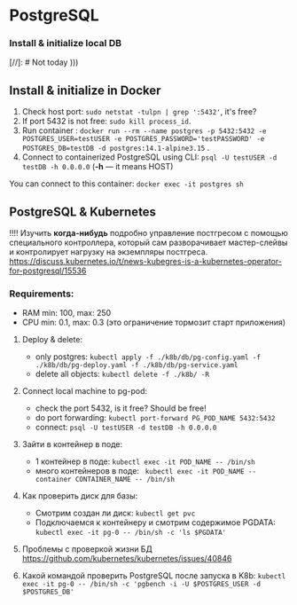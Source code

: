 # PostgreSQL

### Install & initialize local DB

[//]: #<TODO write instalation description>
Not today )))

## Install & initialize in Docker

1. Check host port: `sudo netstat -tulpn | grep ':5432'`, it's free?
2. If port 5432 is not free: `sudo kill process_id`.
3. Run
   container : `docker run --rm --name postgres -p 5432:5432 -e POSTGRES_USER=testUSER -e POSTGRES_PASSWORD='testPASSWORD' -e POSTGRES_DB=testDB -d postgres:14.1-alpine3.15`
   .
4. Connect to containerized PostgreSQL using CLI: `psql -U testUSER -d testDB -h 0.0.0.0` (**-h** —
   it means HOST)

You can connect to this container: `docker exec -it postgres sh`

## PostgreSQL & Kubernetes

!!!! Изучить **когда-нибудь** подробно управление постгресом с помощью специального контроллера,
который сам разворачивает мастер-слейвы и контролирует нагрузку на экземпляры
постгреса. https://discuss.kubernetes.io/t/news-kubegres-is-a-kubernetes-operator-for-postgresql/15536

### Requirements:

- RAM min: 100, max: 250
- CPU min: 0.1, max: 0.3 (это ограничение тормозит старт приложения)

1. Deploy & delete:
    - only postgres: `kubectl apply -f ./k8b/db/pg-config.yaml -f ./k8b/db/pg-deploy.yaml -f ./k8b/db/pg-service.yaml`
    - delete all objects: `kubectl delete -f ./k8b/ -R`
2. Connect local machine to pg-pod:
    - check the port 5432, is it free? Should be free!
    - do port forwarding: `kubectl port-forward PG_POD_NAME 5432:5432`
    - connect: `psql -U testUSER -d testDB -h 0.0.0.0`
3. Зайти в контейнер в поде:
    - 1 контейнер в поде: `kubectl exec -it POD_NAME -- /bin/sh`
    - много контейнеров в поде: ` kubectl exec -it POD_NAME --container CONTAINER_NAME -- /bin/sh`
4. Как проверить диск для базы:
    - Смотрим создан ли диск: `kubectl get pvc`
    - Подключаемся к контейнеру и смотрим содержимое PGDATA: `kubectl exec -it pg-0 -- /bin/sh -c 'ls $PGDATA'`

5. Проблемы с проверкой жизни БД https://github.com/kubernetes/kubernetes/issues/40846
6. Какой командой проверить PostgreSQL после запуска в K8b: `kubectl exec -it pg-0 -- /bin/sh -c 'pgbench -i -U $POSTGRES_USER -d $POSTGRES_DB'`



